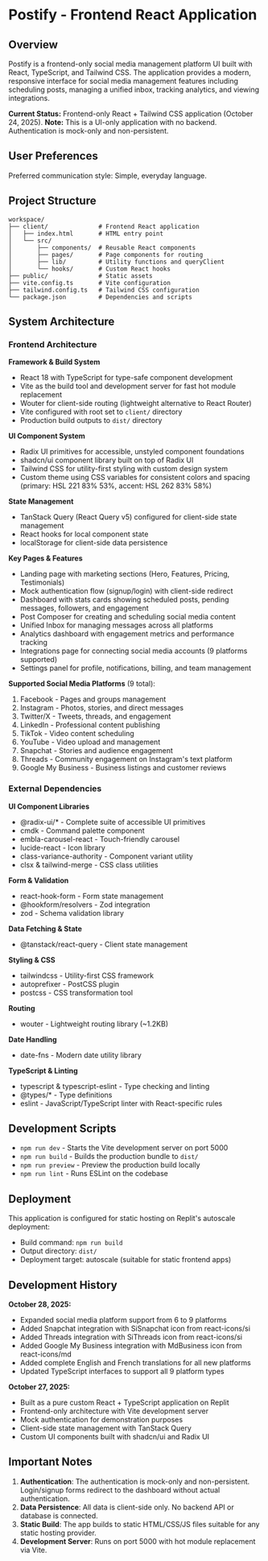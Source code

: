 # Postify - Frontend React Application

## Overview

Postify is a frontend-only social media management platform UI built with React, TypeScript, and Tailwind CSS. The application provides a modern, responsive interface for social media management features including scheduling posts, managing a unified inbox, tracking analytics, and viewing integrations.

**Current Status:** Frontend-only React + Tailwind CSS application (October 24, 2025).
**Note:** This is a UI-only application with no backend. Authentication is mock-only and non-persistent.

## User Preferences

Preferred communication style: Simple, everyday language.

## Project Structure

```
workspace/
├── client/              # Frontend React application
│   ├── index.html       # HTML entry point
│   └── src/
│       ├── components/  # Reusable React components
│       ├── pages/       # Page components for routing
│       ├── lib/         # Utility functions and queryClient
│       └── hooks/       # Custom React hooks
├── public/              # Static assets
├── vite.config.ts       # Vite configuration
├── tailwind.config.ts   # Tailwind CSS configuration
└── package.json         # Dependencies and scripts
```

## System Architecture

### Frontend Architecture

**Framework & Build System**
- React 18 with TypeScript for type-safe component development
- Vite as the build tool and development server for fast hot module replacement
- Wouter for client-side routing (lightweight alternative to React Router)
- Vite configured with root set to `client/` directory
- Production build outputs to `dist/` directory

**UI Component System**
- Radix UI primitives for accessible, unstyled component foundations
- shadcn/ui component library built on top of Radix UI
- Tailwind CSS for utility-first styling with custom design system
- Custom theme using CSS variables for consistent colors and spacing (primary: HSL 221 83% 53%, accent: HSL 262 83% 58%)

**State Management**
- TanStack Query (React Query v5) configured for client-side state management
- React hooks for local component state
- localStorage for client-side data persistence

**Key Pages & Features**
- Landing page with marketing sections (Hero, Features, Pricing, Testimonials)
- Mock authentication flow (signup/login) with client-side redirect
- Dashboard with stats cards showing scheduled posts, pending messages, followers, and engagement
- Post Composer for creating and scheduling social media content
- Unified Inbox for managing messages across all platforms
- Analytics dashboard with engagement metrics and performance tracking
- Integrations page for connecting social media accounts (9 platforms supported)
- Settings panel for profile, notifications, billing, and team management

**Supported Social Media Platforms** (9 total):
1. Facebook - Pages and groups management
2. Instagram - Photos, stories, and direct messages
3. Twitter/X - Tweets, threads, and engagement
4. LinkedIn - Professional content publishing
5. TikTok - Video content scheduling
6. YouTube - Video upload and management
7. Snapchat - Stories and audience engagement
8. Threads - Community engagement on Instagram's text platform
9. Google My Business - Business listings and customer reviews

### External Dependencies

**UI Component Libraries**
- @radix-ui/* - Complete suite of accessible UI primitives
- cmdk - Command palette component
- embla-carousel-react - Touch-friendly carousel
- lucide-react - Icon library
- class-variance-authority - Component variant utility
- clsx & tailwind-merge - CSS class utilities

**Form & Validation**
- react-hook-form - Form state management
- @hookform/resolvers - Zod integration
- zod - Schema validation library

**Data Fetching & State**
- @tanstack/react-query - Client state management

**Styling & CSS**
- tailwindcss - Utility-first CSS framework
- autoprefixer - PostCSS plugin
- postcss - CSS transformation tool

**Routing**
- wouter - Lightweight routing library (~1.2KB)

**Date Handling**
- date-fns - Modern date utility library

**TypeScript & Linting**
- typescript & typescript-eslint - Type checking and linting
- @types/* - Type definitions
- eslint - JavaScript/TypeScript linter with React-specific rules

## Development Scripts

- `npm run dev` - Starts the Vite development server on port 5000
- `npm run build` - Builds the production bundle to `dist/`
- `npm run preview` - Preview the production build locally
- `npm run lint` - Runs ESLint on the codebase

## Deployment

This application is configured for static hosting on Replit's autoscale deployment:
- Build command: `npm run build`
- Output directory: `dist/`
- Deployment target: autoscale (suitable for static frontend apps)

## Development History

**October 28, 2025:**
- Expanded social media platform support from 6 to 9 platforms
- Added Snapchat integration with SiSnapchat icon from react-icons/si
- Added Threads integration with SiThreads icon from react-icons/si
- Added Google My Business integration with MdBusiness icon from react-icons/md
- Added complete English and French translations for all new platforms
- Updated TypeScript interfaces to support all 9 platform types

**October 27, 2025:**
- Built as a pure custom React + TypeScript application on Replit
- Frontend-only architecture with Vite development server
- Mock authentication for demonstration purposes
- Client-side state management with TanStack Query
- Custom UI components built with shadcn/ui and Radix UI

## Important Notes

1. **Authentication**: The authentication is mock-only and non-persistent. Login/signup forms redirect to the dashboard without actual authentication.
2. **Data Persistence**: All data is client-side only. No backend API or database is connected.
3. **Static Build**: The app builds to static HTML/CSS/JS files suitable for any static hosting provider.
4. **Development Server**: Runs on port 5000 with hot module replacement via Vite.

